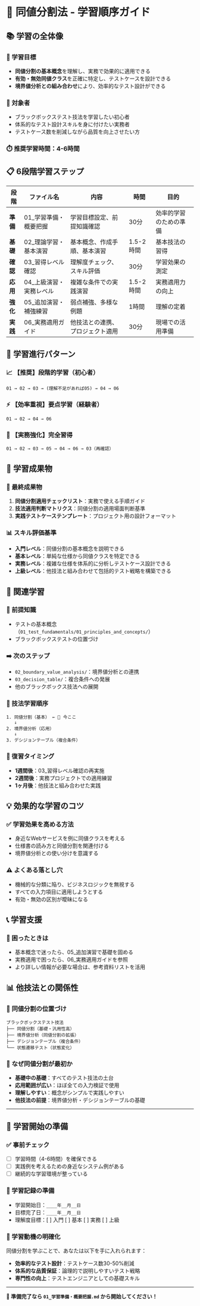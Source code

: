 # 🎯 同値分割法 - 学習順序ガイド

## 📚 学習の全体像

### 🎯 学習目標
- **同値分割の基本概念**を理解し、実務で効果的に適用できる
- **有効・無効同値クラス**を正確に特定し、テストケースを設計できる
- **境界値分析との組み合わせ**により、効率的なテスト設計ができる

### 👥 対象者
- ブラックボックステスト技法を学習したい初心者
- 体系的なテスト設計スキルを身に付けたい実務者
- テストケース数を削減しながら品質を向上させたい方

### ⏱️ 推奨学習時間：**4-6時間**

## 📋 6段階学習ステップ

| 段階 | ファイル名 | 内容 | 時間 | 目的 |
|------|------------|------|------|------|
| **準備** | 01_学習準備・概要把握 | 学習目標設定、前提知識確認 | 30分 | 効率的学習のための準備 |
| **基礎** | 02_理論学習・基本演習 | 基本概念、作成手順、基本演習 | 1.5-2時間 | 基本技法の習得 |
| **確認** | 03_習得レベル確認 | 理解度チェック、スキル評価 | 30分 | 学習効果の測定 |
| **応用** | 04_上級演習・実務レベル | 複雑な条件での実践演習 | 1.5-2時間 | 実務適用力の向上 |
| **強化** | 05_追加演習・補強練習 | 弱点補強、多様な例題 | 1時間 | 理解の定着 |
| **実践** | 06_実務適用ガイド | 他技法との連携、プロジェクト適用 | 30分 | 現場での活用準備 |

## 🔄 学習進行パターン

### 📈 【推奨】段階的学習（初心者）
```
01 → 02 → 03 → (理解不足があれば05) → 04 → 06
```

### ⚡ 【効率重視】要点学習（経験者）
```
01 → 02 → 04 → 06
```

### 🎯 【実務強化】完全習得
```
01 → 02 → 03 → 05 → 04 → 06 → 03（再確認）
```

## 📝 学習成果物

### 🎯 最終成果物
1. **同値分割適用チェックリスト**：実務で使える手順ガイド
2. **技法適用判断マトリクス**：同値分割の適用場面判断基準
3. **実践テストケーステンプレート**：プロジェクト用の設計フォーマット

### 📊 スキル評価基準
- **入門レベル**：同値分割の基本概念を説明できる
- **基本レベル**：単純な仕様から同値クラスを特定できる
- **実務レベル**：複雑な仕様を体系的に分析しテストケース設計できる
- **上級レベル**：他技法と組み合わせて包括的テスト戦略を構築できる

## 🔗 関連学習

### 📖 前提知識
- テストの基本概念（`01_test_fundamentals/01_principles_and_concepts/`）
- ブラックボックステストの位置づけ

### ➡️ 次のステップ
- `02_boundary_value_analysis/`：境界値分析との連携
- `03_decision_table/`：複合条件への発展
- 他のブラックボックス技法への展開

### 🔄 技法学習順序
```
1. 同値分割（基本） ← 📍 今ここ
   ↓
2. 境界値分析（応用）
   ↓ 
3. デシジョンテーブル（複合条件）
```

### 📅 復習タイミング
- **1週間後**：03_習得レベル確認の再実施
- **2週間後**：実務プロジェクトでの適用練習
- **1ヶ月後**：他技法と組み合わせた実践

## 💡 効果的な学習のコツ

### ✅ 学習効果を高める方法
- 身近なWebサービスを例に同値クラスを考える
- 仕様書の読み方と同値分割を関連付ける
- 境界値分析との使い分けを意識する

### ⚠️ よくある落とし穴
- 機械的な分類に陥り、ビジネスロジックを無視する
- すべての入力項目に適用しようとする
- 有効・無効の区別が曖昧になる

## 📞 学習支援

### 🤝 困ったときは
- 基本概念で迷ったら、05_追加演習で基礎を固める
- 実務適用で困ったら、06_実務適用ガイドを参照
- より詳しい情報が必要な場合は、参考資料リストを活用

## 📊 他技法との関係性

### 🔗 **同値分割の位置づけ**
```
ブラックボックステスト技法
├── 同値分割（基礎・汎用性高）
├── 境界値分析（同値分割の拡張）
├── デシジョンテーブル（複合条件）
└── 状態遷移テスト（状態変化）
```

### 🎯 **なぜ同値分割が最初か**
- **基礎中の基礎**：すべてのテスト技法の土台
- **応用範囲が広い**：ほぼ全ての入力検証で使用
- **理解しやすい**：概念がシンプルで実践しやすい
- **他技法の前提**：境界値分析・デシジョンテーブルの基礎

---

## 🚀 学習開始の準備

### ✅ 事前チェック
- [ ] 学習時間（4-6時間）を確保できる
- [ ] 実践例を考えるための身近なシステム例がある
- [ ] 継続的な学習環境が整っている

### 📝 学習記録の準備
- 学習開始日：`____年__月__日`
- 目標完了日：`____年__月__日`
- 理解度目標：[ ] 入門 [ ] 基本 [ ] 実務 [ ] 上級

### 🎯 学習動機の明確化
同値分割を学ぶことで、あなたは以下を手に入れられます：
- **効率的なテスト設計**：テストケース数30-50%削減
- **体系的な品質保証**：論理的で説明しやすいテスト戦略
- **専門性の向上**：テストエンジニアとしての基礎スキル

---

**🎯 準備完了なら `01_学習準備・概要把握.md` から開始してください！**